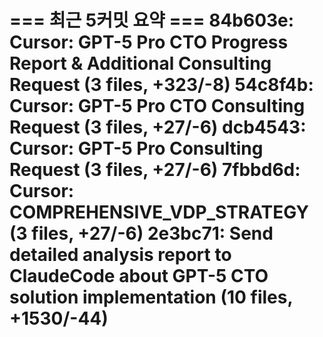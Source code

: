 === 최근 5커밋 요약 ===
84b603e: Cursor: GPT-5 Pro CTO Progress Report & Additional Consulting Request (3 files, +323/-8)
54c8f4b: Cursor: GPT-5 Pro CTO Consulting Request (3 files, +27/-6)
dcb4543: Cursor: GPT-5 Pro Consulting Request (3 files, +27/-6)
7fbbd6d: Cursor: COMPREHENSIVE_VDP_STRATEGY (3 files, +27/-6)
2e3bc71: Send detailed analysis report to ClaudeCode about GPT-5 CTO solution implementation (10 files, +1530/-44)
=======================
